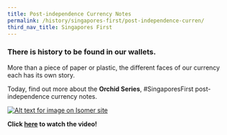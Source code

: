 ```yaml
---
title: Post-independence Currency Notes
permalink: /history/singapores-first/post-independence-curren/
third_nav_title: Singapores First
---
```

### There is history to be found in our wallets. 

More than a piece of paper or plastic, the different faces of our currency each has its own story. 

Today, find out more about the **Orchid Series**, #SingaporesFirst post-independence currency notes. 

[![Alt text for image on Isomer site](/images/post-independence-currency.png)](https://www.facebook.com/ConnexionSG/posts/5860328127342437)

**Click [here](https://www.facebook.com/ConnexionSG/posts/5860328127342437) to watch the video!**